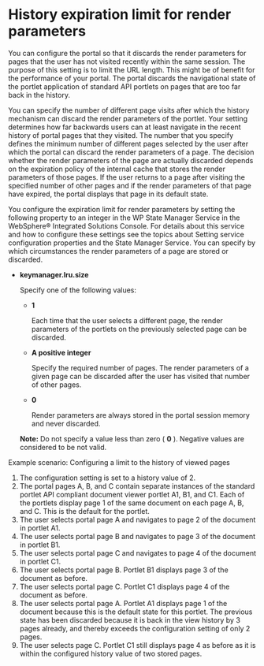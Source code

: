 # History expiration limit for render parameters

You can configure the portal so that it discards the render parameters for pages that the user has not visited recently within the same session. The purpose of this setting is to limit the URL length. This might be of benefit for the performance of your portal. The portal discards the navigational state of the portlet application of standard API portlets on pages that are too far back in the history.

You can specify the number of different page visits after which the history mechanism can discard the render parameters of the portlet. Your setting determines how far backwards users can at least navigate in the recent history of portal pages that they visited. The number that you specify defines the minimum number of different pages selected by the user after which the portal can discard the render parameters of a page. The decision whether the render parameters of the page are actually discarded depends on the expiration policy of the internal cache that stores the render parameters of those pages. If the user returns to a page after visiting the specified number of other pages and if the render parameters of that page have expired, the portal displays that page in its default state.

You configure the expiration limit for render parameters by setting the following property to an integer in the WP State Manager Service in the WebSphere® Integrated Solutions Console. For details about this service and how to configure these settings see the topics about Setting service configuration properties and the State Manager Service. You can specify by which circumstances the render parameters of a page are stored or discarded.

-   **keymanager.lru.size**

    Specify one of the following values:

    -   **1**

        Each time that the user selects a different page, the render parameters of the portlets on the previously selected page can be discarded.

    -   **A positive integer**

        Specify the required number of pages. The render parameters of a given page can be discarded after the user has visited that number of other pages.

    -   **0**

        Render parameters are always stored in the portal session memory and never discarded.

    **Note:** Do not specify a value less than zero \( **0** \). Negative values are considered to be not valid.


Example scenario: Configuring a limit to the history of viewed pages

1.  The configuration setting is set to a history value of 2.
2.  The portal pages A, B, and C contain separate instances of the standard portlet API compliant document viewer portlet A1, B1, and C1. Each of the portlets display page 1 of the same document on each page A, B, and C. This is the default for the portlet.
3.  The user selects portal page A and navigates to page 2 of the document in portlet A1.
4.  The user selects portal page B and navigates to page 3 of the document in portlet B1.
5.  The user selects portal page C and navigates to page 4 of the document in portlet C1.
6.  The user selects portal page B. Portlet B1 displays page 3 of the document as before.
7.  The user selects portal page C. Portlet C1 displays page 4 of the document as before.
8.  The user selects portal page A. Portlet A1 displays page 1 of the document because this is the default state for this portlet. The previous state has been discarded because it is back in the view history by 3 pages already, and thereby exceeds the configuration setting of only 2 pages.
9.  The user selects page C. Portlet C1 still displays page 4 as before as it is within the configured history value of two stored pages.


